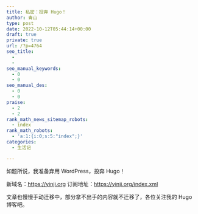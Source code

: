 ```yaml
---
title: 私密：投奔 Hugo！
author: 青山
type: post
date: 2022-10-12T05:44:14+00:00
draft: true
private: true
url: /?p=4764
seo_title:
  - 
  - 
seo_manual_keywords:
  - 0
  - 0
seo_manual_des:
  - 0
  - 0
praise:
  - 2
  - 2
rank_math_news_sitemap_robots:
  - index
rank_math_robots:
  - 'a:1:{i:0;s:5:"index";}'
categories:
  - 生活记

---
```

如题所说，我准备弃用 WordPress，投奔 Hugo！

新域名：<https://yinji.org> 订阅地址：<https://yinji.org/index.xml>

文章也慢慢手动迁移中，部分拿不出手的内容就不迁移了，各位关注我的 Hugo 博客吧。